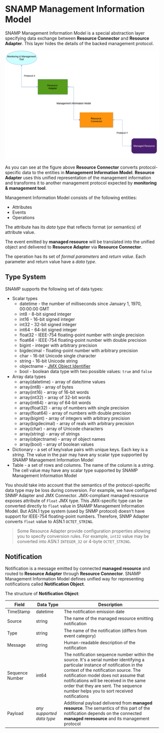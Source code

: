SNAMP Management Information Model
====
SNAMP Management Information Model is a special abstraction layer specifying data exchange between **Resource Connector** and **Resource Adapter**. This layer hides the details of the backed management protocol.

![Management Information Flow](images/inform-flow.png)

As you can see at the figure above **Resource Connector** converts protocol-specific data to the entities in **Management Information Model**. **Resource Adapter** uses this unified representation of the management information and transforms it to another management protocol expected by **monitoring & management tool**.

Management Information Model consists of the following entities:
* Attributes
* Events
* Operations

The attribute has its _data type_ that reflects format (or semantics) of attribute value.

The event emitted by **managed resource** will be translated into the unified object and delivered to **Resource Adapter** via **Resource Connector**.

The operation has its set of _formal parameters_ and _return value_. Each parameter and return value have a _data type_.

## Type System
SNAMP supports the following set of data types:
* Scalar types
  * datetime - the number of milliseconds since January 1, 1970, 00:00:00 GMT
  * int8 - 8-bit signed integer
  * int16 - 16-bit signed integer
  * int32 - 32-bit signed integer
  * int64 - 64-bit signed integer
  * float32 - IEEE-754 floating-point number with single precision
  * float64 - IEEE-754 floating-point number with double precision
  * bigint - integer with arbitrary precision
  * bigdecimal - floating-point number with arbitrary precision
  * char - 16-bit Unicode single character
  * string - 16-bit Unicode string
  * objectname - [JMX Object Identifier](http://www.oracle.com/technetwork/java/javase/tech/best-practices-jsp-136021.html#mozTocId509360)
  * bool - boolean data type with two possible values: `true` and `false`
* Array data types
  * array(datetime) - array of date/time values
  * array(int8) - array of bytes
  * array(int16) - array of 16-bit words
  * array(int32) - array of 32-bit words
  * array(int64) - array of 64-bit words
  * array(float32) - array of numbers with single precision
  * array(float64) - array of numbers with double precision
  * array(bigint) - array of integers with arbitrary precision
  * array(bigdecimal) - array of reals with arbitrary precision
  * array(char) - array of Unicode characters
  * array(string) - array of strings
  * array(objectname) - array of object names
  * array(bool) - array of boolean values
* Dictionary - a set of key/value pairs with unique keys. Each key is a _string_. The value in the pair may have any scalar type supported by SNAMP Management Information Model
* Table - a set of rows and columns. The name of the column is a _string_. The cell value may have any scalar type supported by SNAMP Management Information Model

You should take into account that the semantics of the protocol-specific data type may be loss during conversion. For example, we have configured SNMP Adapter and JMX Connector. JMX-compliant managed resource exposes attribute of `Float` JMX type. This JMX-specific type can be converted directly to `float` value in SNAMP Management Information Model. But ASN.1 type system (used by SNMP protocol) doesn't have support for IEEE-754 floating-point numbers. Therefore, SNMP Adapter converts `float` value to ASN.1 `OCTET_STRING`.  
> Some Resource Adapter provide configuration properties allowing you to specify conversion rules. For example, `int32` value may be converted into ASN.1 `INTEGER_32` or 4-byte `OCTET_STRING`.

## Notification
Notification is a message emitted by connected **managed resource** and routed to **Resource Adapter** through **Resource Connector**. SNAMP Management Information Model defines unified way for representing notifications called **Notification Object**.

The structure of **Notification Object**:

Field | Data Type | Description
---- | ---- | ----
TimeStamp | datetime | The notification emission date
Source | string | The name of the managed resource emitting notification
Type | string | The name of the notification (differs from event category)
Message | string | Human-readable description of the notification
Sequence Number | int64 | The notification sequence number within the source. It's a serial number identifying a particular instance of notification in the context of the notification source. The notification model does not assume that notifications will be received in the same order that they are sent. The sequence number helps you to sort received notifications
Payload | _any supported data type_ | Additional payload delivered from **managed resource**. The semantics of this part of the notification depends on the connected **managed reresource** and its management protocol

